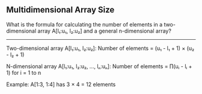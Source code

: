 ## Multidimensional Array Size

What is the formula for calculating the number of elements in a two-dimensional array A[l₁:u₁, l₂:u₂] and a general n-dimensional array?

---

Two-dimensional array A[l₁:u₁, l₂:u₂]:
Number of elements = (u₁ - l₁ + 1) × (u₂ - l₂ + 1)

N-dimensional array A[l₁:u₁, l₂:u₂, ..., lₙ:uₙ]:
Number of elements = ∏(uᵢ - lᵢ + 1) for i = 1 to n

Example: A[1:3, 1:4] has 3 × 4 = 12 elements


